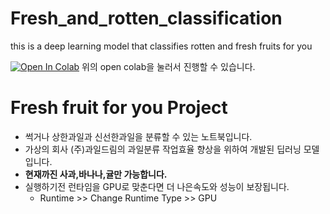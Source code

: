 # Fresh_and_rotten_classification
this is a deep learning model that classifies rotten and fresh fruits for you

<a href="https://colab.research.google.com/drive/1IiNL6NajNqAijnuT_A4QxozF5TI8ZCMT?usp=sharing" target="_parent"><img src="https://colab.research.google.com/assets/colab-badge.svg" alt="Open In Colab"/></a>
위의 open colab을 눌러서 진행할 수 있습니다.

# Fresh fruit for you Project

* 썩거나 상한과일과 신선한과일을 분류할 수 있는 노트북입니다.
* 가상의 회사 (주)과일드림의 과일분류 작업효율 향상을 위하여 개발된 딥러닝 모델입니다.
* **현재까진 사과,바나나,귤만 가능합니다.**
* 실행하기전 런타임을 GPU로 맞춘다면 더 나은속도와 성능이 보장됩니다. 
  * Runtime >> Change Runtime Type >> GPU
